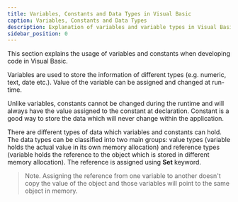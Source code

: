```yaml
---
title: Variables, Constants and Data Types in Visual Basic
caption: Variables, Constants and Data Types
description: Explanation of variables and variable types in Visual Basic
sidebar_position: 0
---
```

This section explains the usage of variables and constants when developing code in Visual Basic. 

Variables are used to store the information of different types (e.g. numeric, text, date etc.). Value of the variable can be assigned and changed at run-time.

Unlike variables, constants cannot be changed during the runtime and will always have the value assigned to the constant at declaration. Constant is a good way to store the data which will never change within the application.

There are different types of data which variables and constants can hold. The data types can be classified into two main groups: value types (variable holds the actual value in its own memory allocation) and reference types (variable holds the reference to the object which is stored in different memory allocation). The reference is assigned using **Set** keyword.

> Note. Assigning the reference from one variable to another doesn't copy the value of the object and those variables will point to the same object in memory.